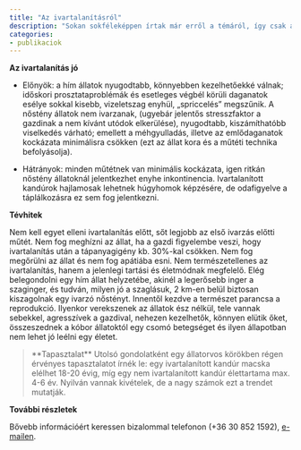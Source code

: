 ```yaml
---
title: "Az ivartalanításról"
description: "Sokan sokféleképpen írtak már erről a témáról, így csak a leglényegesebb dolgokat hangsúlyoznám ki. Amennyiben Ön a témában szeretne elmélyedni, kollegáim sokkal részletesebb leírásait, esetleg képeket-videókat is találhat a neten."
categories:
- publikaciok
---
```


**Az ivartalanítás jó**

 - Előnyök: a hím állatok nyugodtabb, könnyebben kezelhetőekké válnak; időskori prosztataproblémák és esetleges végbél körüli daganatok esélye sokkal kisebb, vizeletszag enyhül, „spriccelés” megszűnik. A nőstény állatok nem ivarzanak, (ugyebár jelentős stresszfaktor a gazdinak a nem kívánt utódok elkerülése), nyugodtabb, kiszámíthatóbb viselkedés várható; emellett a méhgyulladás, illetve az emlődaganatok kockázata minimálisra csökken (ezt az állat kora és a műtéti technika befolyásolja).

 - Hátrányok: minden műtétnek van minimális kockázata, igen ritkán nőstény állatoknál jelentkezhet enyhe inkontinencia. Ivartalanított kandúrok hajlamosak lehetnek húgyhomok képzésére, de odafigyelve a táplálkozásra ez sem fog jelentkezni.

**Tévhitek**

Nem kell egyet elleni ivartalanítás előtt, sőt legjobb az első ivarzás előtti műtét.
Nem fog meghízni az állat, ha a gazdi figyelembe veszi, hogy ivartalanítás után a tápanyagigény kb. 30%-kal csökken.
Nem fog megőrülni az állat és nem fog apátiába esni.
Nem természetellenes az ivartalanítás, hanem a jelenlegi tartási és életmódnak megfelelő. Elég belegondolni egy hím állat helyzetébe, akinél a legerősebb inger a szaginger, és tudván, milyen jó a szaglásuk, 2 km-en belül biztosan kiszagolnak egy ivarzó nőstényt. Innentől kezdve a természet parancsa a reprodukció. Ilyenkor verekszenek az állatok ész nélkül, tele vannak sebekkel, agresszívek a gazdival, nehezen kezelhetők, könnyen elütik őket, összeszednek a kóbor állatoktól egy csomó betegséget és ilyen állapotban nem lehet jó leélni egy életet.

<blockquote>**Tapasztalat**
Utolsó gondolatként egy állatorvos körökben régen érvényes tapasztalatot írnék le: egy ivartalanított kandúr macska elélhet 18-20 évig, míg egy nem ivartalanított kandúr élettartama max. 4-6 év. Nyilván vannak kivételek, de a nagy számok ezt a trendet mutatják.</blockquote>

**További részletek**

Bővebb információért keressen bizalommal telefonon (+36 30 852 1592), <a title="E-mail Dr. Répánszky Ádámnak" href="mailto:info@repanszky.hu">e-mailen</a>.
